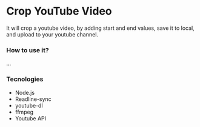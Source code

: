 # Crop YouTube Video

It will crop a youtube video, by adding start and end values, save it to local, and upload to your youtube channel.


### How to use it?

...

### Tecnologies

- Node.js
- Readline-sync
- youtube-dl
- ffmpeg
- Youtube API